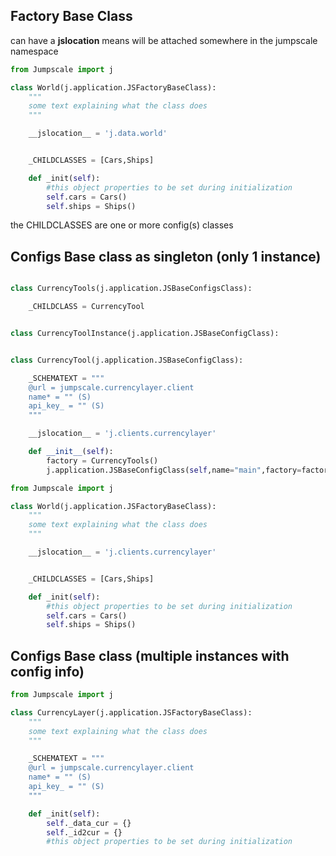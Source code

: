 

## Factory Base Class

can have a __jslocation__ means will be attached somewhere in the jumpscale namespace


```python
from Jumpscale import j

class World(j.application.JSFactoryBaseClass):
    """
    some text explaining what the class does
    """

    __jslocation__ = 'j.data.world'


    _CHILDCLASSES = [Cars,Ships]

    def _init(self):
        #this object properties to be set during initialization
        self.cars = Cars()
        self.ships = Ships()


```

the CHILDCLASSES are one or more config(s) classes




## Configs Base class as singleton (only 1 instance)


```python

class CurrencyTools(j.application.JSBaseConfigsClass):

    _CHILDCLASS = CurrencyTool


class CurrencyToolInstance(j.application.JSBaseConfigClass):


class CurrencyTool(j.application.JSBaseConfigClass):

    _SCHEMATEXT = """
    @url = jumpscale.currencylayer.client
    name* = "" (S)
    api_key_ = "" (S)
    """

    __jslocation__ = 'j.clients.currencylayer'

    def __init__(self):
        factory = CurrencyTools()
        j.application.JSBaseConfigClass(self,name="main",factory=factory)


```


```python
from Jumpscale import j

class World(j.application.JSFactoryBaseClass):
    """
    some text explaining what the class does
    """

    __jslocation__ = 'j.clients.currencylayer'


    _CHILDCLASSES = [Cars,Ships]

    def _init(self):
        #this object properties to be set during initialization
        self.cars = Cars()
        self.ships = Ships()


```


## Configs Base class (multiple instances with config info)

```python
from Jumpscale import j

class CurrencyLayer(j.application.JSFactoryBaseClass):
    """
    some text explaining what the class does
    """

    _SCHEMATEXT = """
    @url = jumpscale.currencylayer.client
    name* = "" (S)
    api_key_ = "" (S)
    """

    def _init(self):
        self._data_cur = {}
        self._id2cur = {}
        #this object properties to be set during initialization
```
